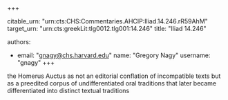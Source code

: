 +++


citable_urn: "urn:cts:CHS:Commentaries.AHCIP:Iliad.14.246.rR59AhM"
target_urn: "urn:cts:greekLit:tlg0012.tlg001:14.246"
title: "Iliad 14.246"

authors:
- email: "gnagy@chs.harvard.edu"
  name: "Gregory Nagy"
  username: "gnagy"
+++

<p>the Homerus Auctus as not an editorial conflation of incompatible texts but as a preedited corpus of undifferentiated oral traditions that later became differentiated into distinct textual traditions</p>